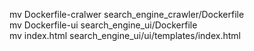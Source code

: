 mv Dockerfile-cralwer search_engine_crawler/Dockerfile \
mv Dockerfile-ui search_engine_ui/Dockerfile \
mv index.html search_engine_ui/ui/templates/index.html
